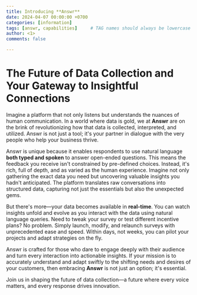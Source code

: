 ```yaml
---
title: Introducing **Answr**
date: 2024-04-07 00:00:00 +0700
categories: [information]
tags: [answr, capabilities]     # TAG names should always be lowercase
author: <1>
comments: false

---
```


# The Future of Data Collection and Your Gateway to Insightful Connections

Imagine a platform that not only listens but understands the nuances of human communication. In a world where data is gold, we at **Answr** are on the brink of revolutionizing how that data is collected, interpreted, and utilized. Answr is not just a tool; it's your partner in dialogue with the very people who help your business thrive.

Answr is unique because it enables respondents to use natural language **both typed and spoken** to answer open-ended questions. This means the feedback you receive isn't constrained by pre-defined choices. Instead, it's rich, full of depth, and as varied as the human experience. Imagine not only gathering the exact data you need but uncovering valuable insights you hadn't anticipated. The platform translates raw conversations into structured data, capturing not just the essentials but also the unexpected gems.

But there's more—your data becomes available in **real-time**. You can watch insights unfold and evolve as you interact with the data using natural language queries. Need to tweak your survey or test different incentive plans? No problem. Simply launch, modify, and relaunch surveys with unprecedented ease and speed. Within days, not weeks, you can pilot your projects and adapt strategies on the fly.

Answr is crafted for those who dare to engage deeply with their audience and turn every interaction into actionable insights. If your mission is to accurately understand and adapt swiftly to the shifting needs and desires of your customers, then embracing **Answr** is not just an option; it's essential. 

Join us in shaping the future of data collection—a future where every voice matters, and every response drives innovation.